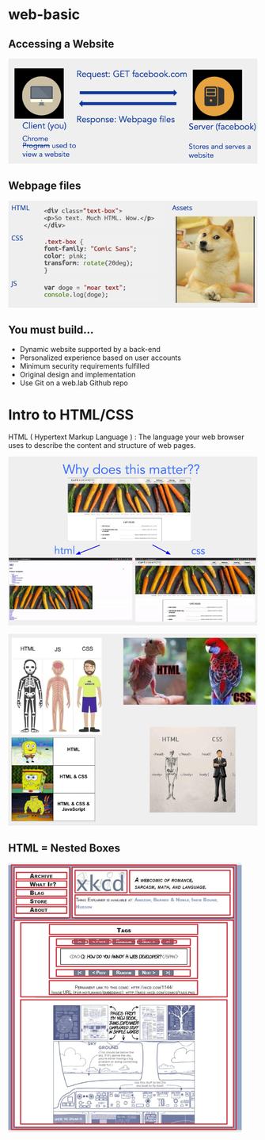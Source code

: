 # web-basic



## Accessing a Website

![image-20240514144403296](./assets/image-20240514144403296.png)

## Webpage files

![image-20240514144700948](./assets/image-20240514144700948.png)

## You must build...

- Dynamic website supported by a back-end
- Personalized experience based on user accounts
- Minimum security requirements fulfilled
- Original design and implementation
- Use Git on a web.lab Github repo

# Intro to HTML/CSS

HTML ( Hypertext Markup Language ) : The language your web browser uses to describe the content and structure of web pages.

![image-20240514160951536](./assets/image-20240514160951536.png)

![image-20240514161120916](./assets/image-20240514161120916.png)

## HTML = Nested Boxes

![image-20240514161300632](./assets/image-20240514161300632.png)



















































